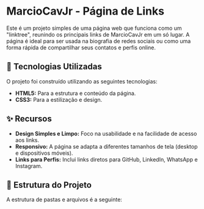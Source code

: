 # MarcioCavJr - Página de Links

Este é um projeto simples de uma página web que funciona como um "linktree", reunindo os principais links de MarcioCavJr em um só lugar. A página é ideal para ser usada na biografia de redes sociais ou como uma forma rápida de compartilhar seus contatos e perfis online.

## 🚀 Tecnologias Utilizadas

O projeto foi construído utilizando as seguintes tecnologias:

- **HTML5:** Para a estrutura e conteúdo da página.
- **CSS3:** Para a estilização e design.

## ✨ Recursos

- **Design Simples e Limpo:** Foco na usabilidade e na facilidade de acesso aos links.
- **Responsivo:** A página se adapta a diferentes tamanhos de tela (desktop e dispositivos móveis).
- **Links para Perfis:** Inclui links diretos para GitHub, LinkedIn, WhatsApp e Instagram.

## 📁 Estrutura do Projeto

A estrutura de pastas e arquivos é a seguinte: